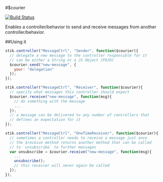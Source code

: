 #$courier

[![Build Status](https://travis-ci.org/stikjs/stik-courier.svg?branch=master)](https://travis-ci.org/stikjs/stik-courier)

Enables a controller/behavior to send and receive messages from another controller/behavior.

##Using it
```javascript
stik.controller("MessageCtrl", "Sender", function($courier){
  // delegate a new message to the controller responsible for it
  // can be either a String or a JS Object (POJO)
  $courier.send("new-message", {
    your: "delegation"
  });
});

stik.controller("MessageCtrl", "Receiver", function($courier){
  // specify what messages this controller should expect
  $courier.receive("new-message", function(msg){
    // do something with the message
    ...
  });
  // a message can be delivered to any number of controllers that
  // defines an expectation for it
});

stik.controller("MessageCtrl", "OneTimeReceiver", function($courier){
  // sometimes a controller needs to receive a message just once
  // the $receive method returns another method that can be called
  // to `unsubscribe` to further messages
  var unsubscribe = $courier.receive("new-message", function(msg){
    ...
    unsubscribe();
    // this receiver will never again be called
  });
});
```
